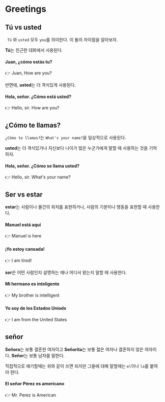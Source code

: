 # Greetings



## Tú vs usted

` Tú` 와 `usted` 모두 `you`를 의미한다. 이 둘의 차이점을 알아보자.

**Tú**는 친근한 대화에서 사용된다.

#### Juan, ¿cómo estás tu?

👉 Juan, How are you?

반면에, **usted**는 더 격식있게 사용된다.

#### Hola, señor. ¿Cómo está usted?

👉 Hello, sir. How are you?



## ¿Cómo te llamas?

`¿Cómo te llamas?`는 `What's your name?`을 일상적으로 사용된다.

**usted**는 더 격식있거나 자신보다 나이가 많은 누군가에게 말할 때 사용하는 것을 기억하자.

#### Hola, señor. ¿Cómo se llama usted?

👉 Hello, sir. What's your name?



## Ser vs estar

**estar**는 사람이나 물건의 위치를 표현하거나, 사람의 기분이나 행동을 표현할 때 사용한다.

#### Manuel está aquí

👉 Manuel is here

#### ¡Yo estoy cansada!

👉 I am tired!



**ser**은 어떤 사람인지 설명하는 때나 어디서 왔는지 말할 때 사용한다.

#### Mi hermano es inteligente

👉 My brother is intelligent

#### Yo soy de los Estados Uniods

👉 I am from the United States



## señor

**Señora**는 보통 결혼한 여자이고 **Señorita**는 보통 젊은 여자나 결혼하지 않은 여자이다. **Señor**는 보통 남자를 말한다.

직접적으로 얘기할때는 위와 같이 쓰면 되지만 그들에 대해 말할때는 `el`이나 `la`를 붙여야 한다.

#### El señor Pérez es americano

👉 Mr. Perez is American